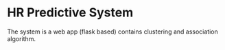 # HR Predictive System
The system is a web app (flask based) contains clustering and association algorithm. 
